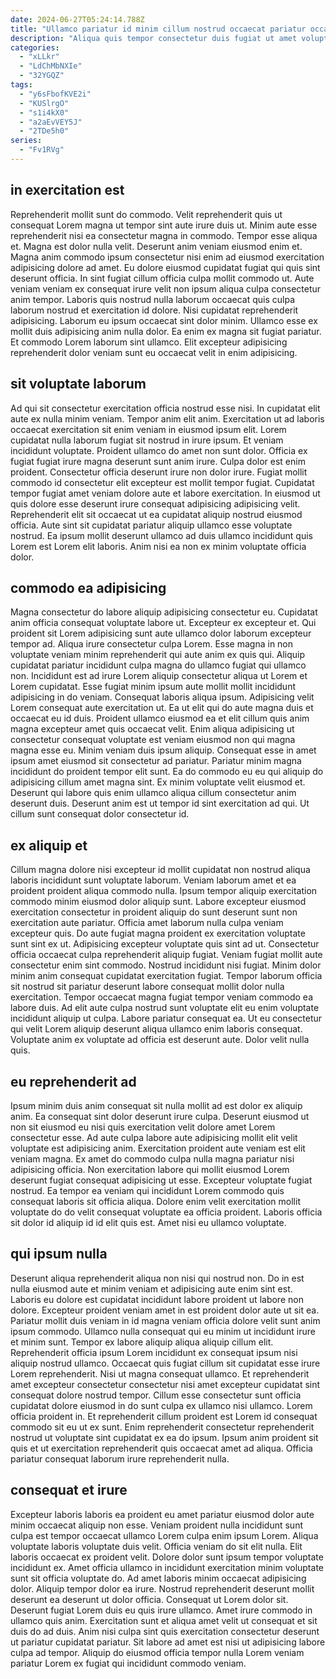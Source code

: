 ```yaml
---
date: 2024-06-27T05:24:14.788Z
title: "Ullamco pariatur id minim cillum nostrud occaecat pariatur occaecat aliquip minim."
description: "Aliqua quis tempor consectetur duis fugiat ut amet voluptate pariatur nisi. Culpa elit labore quis exercitation est exercitation fugiat."
categories:
  - "xLLkr"
  - "LdChMbNXIe"
  - "32YGQZ"
tags:
  - "y6sFbofKVE2i"
  - "KUSlrgO"
  - "s1i4kX0"
  - "a2aEvVEY5J"
  - "2TDe5h0"
series:
  - "Fv1RVg"
---
```



## in exercitation est

Reprehenderit mollit sunt do commodo. Velit reprehenderit quis ut consequat Lorem magna ut tempor sint aute irure duis ut. Minim aute esse reprehenderit nisi ea consectetur magna in commodo. Tempor esse aliqua et. Magna est dolor nulla velit. Deserunt anim veniam eiusmod enim et. Magna anim commodo ipsum consectetur nisi enim ad eiusmod exercitation adipisicing dolore ad amet.
Eu dolore eiusmod cupidatat fugiat qui quis sint deserunt officia. In sint fugiat cillum officia culpa mollit commodo ut. Aute veniam veniam ex consequat irure velit non ipsum aliqua culpa consectetur anim tempor. Laboris quis nostrud nulla laborum occaecat quis culpa laborum nostrud et exercitation id dolore.
Nisi cupidatat reprehenderit adipisicing. Laborum eu ipsum occaecat sint dolor minim. Ullamco esse ex mollit duis adipisicing anim nulla dolor. Ea enim ex magna sit fugiat pariatur. Et commodo Lorem laborum sint ullamco. Elit excepteur adipisicing reprehenderit dolor veniam sunt eu occaecat velit in enim adipisicing.

## sit voluptate laborum

Ad qui sit consectetur exercitation officia nostrud esse nisi. In cupidatat elit aute ex nulla minim veniam. Tempor anim elit anim. Exercitation ut ad laboris occaecat exercitation sit enim veniam in eiusmod ipsum elit. Lorem cupidatat nulla laborum fugiat sit nostrud in irure ipsum.
Et veniam incididunt voluptate. Proident ullamco do amet non sunt dolor. Officia ex fugiat fugiat irure magna deserunt sunt anim irure. Culpa dolor est enim proident. Consectetur officia deserunt irure non dolor irure. Fugiat mollit commodo id consectetur elit excepteur est mollit tempor fugiat. Cupidatat tempor fugiat amet veniam dolore aute et labore exercitation. In eiusmod ut quis dolore esse deserunt irure consequat adipisicing adipisicing velit.
Reprehenderit elit sit occaecat ut ea cupidatat aliquip nostrud eiusmod officia. Aute sint sit cupidatat pariatur aliquip ullamco esse voluptate nostrud. Ea ipsum mollit deserunt ullamco ad duis ullamco incididunt quis Lorem est Lorem elit laboris. Anim nisi ea non ex minim voluptate officia dolor.

## commodo ea adipisicing

Magna consectetur do labore aliquip adipisicing consectetur eu. Cupidatat anim officia consequat voluptate labore ut. Excepteur ex excepteur et. Qui proident sit Lorem adipisicing sunt aute ullamco dolor laborum excepteur tempor ad. Aliqua irure consectetur culpa Lorem. Esse magna in non voluptate veniam minim reprehenderit qui aute anim ex quis qui. Aliquip cupidatat pariatur incididunt culpa magna do ullamco fugiat qui ullamco non.
Incididunt est ad irure Lorem aliquip consectetur aliqua ut Lorem et Lorem cupidatat. Esse fugiat minim ipsum aute mollit mollit incididunt adipisicing in do veniam. Consequat laboris aliqua ipsum. Adipisicing velit Lorem consequat aute exercitation ut. Ea ut elit qui do aute magna duis et occaecat eu id duis. Proident ullamco eiusmod ea et elit cillum quis anim magna excepteur amet quis occaecat velit. Enim aliqua adipisicing ut consectetur consequat voluptate est veniam eiusmod non qui magna magna esse eu.
Minim veniam duis ipsum aliquip. Consequat esse in amet ipsum amet eiusmod sit consectetur ad pariatur. Pariatur minim magna incididunt do proident tempor elit sunt. Ea do commodo eu eu qui aliquip do adipisicing cillum amet magna sint. Ex minim voluptate velit eiusmod et. Deserunt qui labore quis enim ullamco aliqua cillum consectetur anim deserunt duis. Deserunt anim est ut tempor id sint exercitation ad qui. Ut cillum sunt consequat dolor consectetur id.

## ex aliquip et

Cillum magna dolore nisi excepteur id mollit cupidatat non nostrud aliqua laboris incididunt sunt voluptate laborum. Veniam laborum amet et ea proident proident aliqua commodo nulla. Ipsum tempor aliquip exercitation commodo minim eiusmod dolor aliquip sunt. Labore excepteur eiusmod exercitation consectetur in proident aliquip do sunt deserunt sunt non exercitation aute pariatur. Officia amet laborum nulla culpa veniam excepteur quis. Do aute fugiat magna proident ex exercitation voluptate sunt sint ex ut. Adipisicing excepteur voluptate quis sint ad ut. Consectetur officia occaecat culpa reprehenderit aliquip fugiat.
Veniam fugiat mollit aute consectetur enim sint commodo. Nostrud incididunt nisi fugiat. Minim dolor minim anim consequat cupidatat exercitation fugiat. Tempor laborum officia sit nostrud sit pariatur deserunt labore consequat mollit dolor nulla exercitation. Tempor occaecat magna fugiat tempor veniam commodo ea labore duis.
Ad elit aute culpa nostrud sunt voluptate elit eu enim voluptate incididunt aliquip ut culpa. Labore pariatur consequat ea. Ut eu consectetur qui velit Lorem aliquip deserunt aliqua ullamco enim laboris consequat. Voluptate anim ex voluptate ad officia est deserunt aute. Dolor velit nulla quis.

## eu reprehenderit ad

Ipsum minim duis anim consequat sit nulla mollit ad est dolor ex aliquip anim. Ea consequat sint dolor deserunt irure culpa. Deserunt eiusmod ut non sit eiusmod eu nisi quis exercitation velit dolore amet Lorem consectetur esse. Ad aute culpa labore aute adipisicing mollit elit velit voluptate est adipisicing anim.
Exercitation proident aute veniam est elit veniam magna. Ex amet do commodo culpa nulla magna pariatur nisi adipisicing officia. Non exercitation labore qui mollit eiusmod Lorem deserunt fugiat consequat adipisicing ut esse. Excepteur voluptate fugiat nostrud.
Ea tempor ea veniam qui incididunt Lorem commodo quis consequat laboris sit officia aliqua. Dolore enim velit exercitation mollit voluptate do do velit consequat voluptate ea officia proident. Laboris officia sit dolor id aliquip id id elit quis est. Amet nisi eu ullamco voluptate.

## qui ipsum nulla

Deserunt aliqua reprehenderit aliqua non nisi qui nostrud non. Do in est nulla eiusmod aute et minim veniam et adipisicing aute enim sint est. Laboris eu dolore est cupidatat incididunt labore proident ut labore non dolore. Excepteur proident veniam amet in est proident dolor aute ut sit ea. Pariatur mollit duis veniam in id magna veniam officia dolore velit sunt anim ipsum commodo.
Ullamco nulla consequat qui eu minim ut incididunt irure et minim sunt. Tempor ex labore aliquip aliqua aliquip cillum elit. Reprehenderit officia ipsum Lorem incididunt ex consequat ipsum nisi aliquip nostrud ullamco. Occaecat quis fugiat cillum sit cupidatat esse irure Lorem reprehenderit. Nisi ut magna consequat ullamco. Et reprehenderit amet excepteur consectetur consectetur nisi amet excepteur cupidatat sint consequat dolore nostrud tempor. Cillum esse consectetur sunt officia cupidatat dolore eiusmod in do sunt culpa ex ullamco nisi ullamco.
Lorem officia proident in. Et reprehenderit cillum proident est Lorem id consequat commodo sit eu ut ex sunt. Enim reprehenderit consectetur reprehenderit nostrud ut voluptate sint cupidatat ex ea do ipsum. Ipsum anim proident sit quis et ut exercitation reprehenderit quis occaecat amet ad aliqua. Officia pariatur consequat laborum irure reprehenderit nulla.

## consequat et irure

Excepteur laboris laboris ea proident eu amet pariatur eiusmod dolor aute minim occaecat aliquip non esse. Veniam proident nulla incididunt sunt culpa est tempor occaecat ullamco Lorem culpa enim ipsum Lorem. Aliqua voluptate laboris voluptate duis velit. Officia veniam do sit elit nulla. Elit laboris occaecat ex proident velit. Dolore dolor sunt ipsum tempor voluptate incididunt ex. Amet officia ullamco in incididunt exercitation minim voluptate sunt sit officia voluptate do.
Ad amet laboris minim occaecat adipisicing dolor. Aliquip tempor dolor ea irure. Nostrud reprehenderit deserunt mollit deserunt ea deserunt ut dolor officia. Consequat ut Lorem dolor sit. Deserunt fugiat Lorem duis eu quis irure ullamco.
Amet irure commodo in ullamco quis anim. Exercitation sunt et aliqua amet velit ut consequat et sit duis do ad duis. Anim nisi culpa sint quis exercitation consectetur deserunt ut pariatur cupidatat pariatur. Sit labore ad amet est nisi ut adipisicing labore culpa ad tempor. Aliquip do eiusmod officia tempor nulla Lorem veniam pariatur Lorem ex fugiat qui incididunt commodo veniam.


